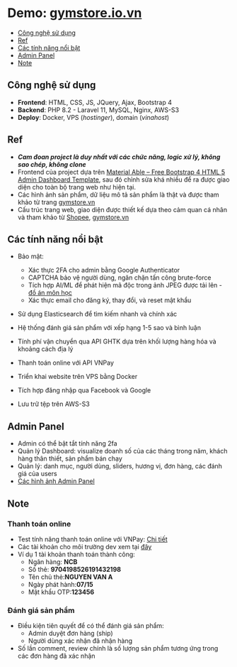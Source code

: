 # Demo: [gymstore.io.vn](https://gymstore.io.vn/)

- [Công nghệ sử dụng](#công-nghệ-sử-dụng)
- [Ref](#ref)
- [Các tính năng nổi bật](#các-tính-năng-nổi-bật)
- [Admin Panel](#admin-panel)
- [Note](#note)

## Công nghệ sử dụng

- **Frontend**: HTML, CSS, JS, JQuery, Ajax, Bootstrap 4
- **Backend**: PHP 8.2 - Laravel 11, MySQL, Nginx, AWS-S3
- **Deploy**: Docker, VPS (*hostinger*), domain (*vinahost*)

## Ref

- ***Cam đoan project là duy nhất với các chức năng, logic xử lý, không sao chép, không clone***
- Frontend của project dựa trên [Material Able – Free Bootstrap 4 HTML 5 Admin Dashboard Template](https://themewagon.com/themes/free-bootstrap-4-html-5-admin-dashboard-template-material-able/), sau đó chỉnh sửa khá nhiều để ra được giao diện cho toàn bộ trang web như hiện tại.
- Các hình ảnh sản phẩm, dữ liệu mô tả sản phẩm là thật và được tham khảo từ trang [gymstore.vn](https://gymstore.vn/)
- Cấu trúc trang web, giao diện được thiết kế dựa theo cảm quan cá nhân và tham khảo từ [Shopee](https://shopee.vn/), [gymstore.vn](https://gymstore.vn/)

## Các tính năng nổi bật

- Bảo mật:
  - Xác thực 2FA cho admin bằng Google Authenticator
  - CAPTCHA bảo vệ người dùng, ngăn chặn tấn công brute-force
  - Tích hợp AI/ML để phát hiện mã độc trong ảnh JPEG được tải lên - [đồ án môn học](https://github.com/Hjn4Pwn/ML-Detect-Malware-JPEG.git)
  - Xác thực email cho đăng ký, thay đổi, và reset mật khẩu

- Sử dụng Elasticsearch để tìm kiếm nhanh và chính xác
- Hệ thống đánh giá sản phẩm với xếp hạng 1-5 sao và bình luận
- Tính phí vận chuyển qua API GHTK dựa trên khối lượng hàng hóa và khoảng cách địa lý
- Thanh toán online với API VNPay
- Triển khai website trên VPS bằng Docker
- Tích hợp đăng nhập qua Facebook và Google
- Lưu trữ tệp trên AWS-S3

## Admin Panel

- Admin có thể bật tắt tính năng 2fa
- Quản lý Dashboard: visualize doanh số của các tháng trong năm, khách hàng thân thiết, sản phẩm bán chạy
- Quản lý: danh mục, người dùng, sliders, hương vị, đơn hàng, các đánh giá của users
- [Các hình ảnh Admin Panel](https://drive.google.com/drive/folders/1A58QFB4vIrKMa7pmw2W6pwhsOghBfkWv?usp=sharing)

## Note

### Thanh toán online

- Test tính năng thanh toán online với VNPay: [Chi tiết](https://viblo.asia/p/tich-hop-cong-thanh-toan-vnpay-voi-laravel-Az45bGD6KxY)
- Các tài khoản cho môi trường dev xem tại [đây](https://sandbox.vnpayment.vn/apis/vnpay-demo/)
- Ví dụ 1 tài khoản thanh toán thành công:
  - Ngân hàng: **NCB**
  - Số thẻ: **9704198526191432198**
  - Tên chủ thẻ:**NGUYEN VAN A**
  - Ngày phát hành:**07/15**
  - Mật khẩu OTP:**123456**

### Đánh giá sản phẩm

- Điều kiện tiên quyết để có thể đánh giá sản phẩm:
  - Admin duyệt đơn hàng (ship)
  - Người dùng xác nhận đã nhận hàng
- Số lần comment, review chính là số lượng sản phẩm tương ứng trong các đơn hàng đã xác nhận
